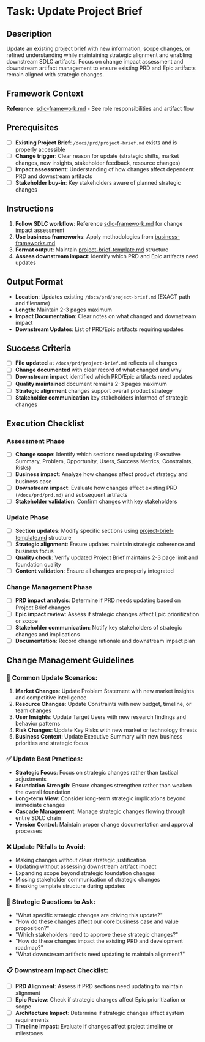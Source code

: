 # Task: Update Project Brief

## Description

Update an existing project brief with new information, scope changes, or refined understanding while maintaining strategic alignment and enabling downstream SDLC artifacts. Focus on change impact assessment and downstream artifact management to ensure existing PRD and Epic artifacts remain aligned with strategic changes.

## Framework Context

**Reference**: [sdlc-framework.md](./.krci-ai/data/common/sdlc-framework.md) - See role responsibilities and artifact flow

## Prerequisites

- [ ] **Existing Project Brief**: `/docs/prd/project-brief.md` exists and is properly accessible
- [ ] **Change trigger**: Clear reason for update (strategic shifts, market changes, new insights, stakeholder feedback, resource changes)
- [ ] **Impact assessment**: Understanding of how changes affect dependent PRD and downstream artifacts
- [ ] **Stakeholder buy-in**: Key stakeholders aware of planned strategic changes

## Instructions

1. **Follow SDLC workflow**: Reference [sdlc-framework.md](./.krci-ai/data/common/sdlc-framework.md) for change impact assessment
2. **Use business frameworks**: Apply methodologies from [business-frameworks.md](./.krci-ai/data/business-frameworks.md)
3. **Format output**: Maintain [project-brief-template.md](./.krci-ai/templates/project-brief-template.md) structure
4. **Assess downstream impact**: Identify which PRD and Epic artifacts need updates

## Output Format

- **Location**: Updates existing `/docs/prd/project-brief.md` (EXACT path and filename)
- **Length**: Maintain 2-3 pages maximum
- **Impact Documentation**: Clear notes on what changed and downstream impact
- **Downstream Updates**: List of PRD/Epic artifacts requiring updates

## Success Criteria

- [ ] **File updated** at `/docs/prd/project-brief.md` reflects all changes
- [ ] **Change documented** with clear record of what changed and why
- [ ] **Downstream impact** identified which PRD/Epic artifacts need updates
- [ ] **Quality maintained** document remains 2-3 pages maximum
- [ ] **Strategic alignment** changes support overall product strategy
- [ ] **Stakeholder communication** key stakeholders informed of strategic changes

## Execution Checklist

### Assessment Phase

- [ ] **Change scope**: Identify which sections need updating (Executive Summary, Problem, Opportunity, Users, Success Metrics, Constraints, Risks)
- [ ] **Business impact**: Analyze how changes affect product strategy and business case
- [ ] **Downstream impact**: Evaluate how changes affect existing PRD (`/docs/prd/prd.md`) and subsequent artifacts
- [ ] **Stakeholder validation**: Confirm changes with key stakeholders

### Update Phase

- [ ] **Section updates**: Modify specific sections using [project-brief-template.md](./.krci-ai/templates/project-brief-template.md) structure
- [ ] **Strategic alignment**: Ensure updates maintain strategic coherence and business focus
- [ ] **Quality check**: Verify updated Project Brief maintains 2-3 page limit and foundation quality
- [ ] **Content validation**: Ensure all changes are properly integrated

### Change Management Phase

- [ ] **PRD impact analysis**: Determine if PRD needs updating based on Project Brief changes
- [ ] **Epic impact review**: Assess if strategic changes affect Epic prioritization or scope
- [ ] **Stakeholder communication**: Notify key stakeholders of strategic changes and implications
- [ ] **Documentation**: Record change rationale and downstream impact plan

## Change Management Guidelines

### 🔄 **Common Update Scenarios:**

1. **Market Changes**: Update Problem Statement with new market insights and competitive intelligence
2. **Resource Changes**: Update Constraints with new budget, timeline, or team changes
3. **User Insights**: Update Target Users with new research findings and behavior patterns
4. **Risk Changes**: Update Key Risks with new market or technology threats
5. **Business Context**: Update Executive Summary with new business priorities and strategic focus

### ✅ **Update Best Practices:**

- **Strategic Focus**: Focus on strategic changes rather than tactical adjustments
- **Foundation Strength**: Ensure changes strengthen rather than weaken the overall foundation
- **Long-term View**: Consider long-term strategic implications beyond immediate changes
- **Cascade Management**: Manage strategic changes flowing through entire SDLC chain
- **Version Control**: Maintain proper change documentation and approval processes

### ❌ **Update Pitfalls to Avoid:**

- Making changes without clear strategic justification
- Updating without assessing downstream artifact impact
- Expanding scope beyond strategic foundation changes
- Missing stakeholder communication of strategic changes
- Breaking template structure during updates

### 🎯 **Strategic Questions to Ask:**

- "What specific strategic changes are driving this update?"
- "How do these changes affect our core business case and value proposition?"
- "Which stakeholders need to approve these strategic changes?"
- "How do these changes impact the existing PRD and development roadmap?"
- "What downstream artifacts need updating to maintain alignment?"

### 📋 **Downstream Impact Checklist:**

- [ ] **PRD Alignment**: Assess if PRD sections need updating to maintain alignment
- [ ] **Epic Review**: Check if strategic changes affect Epic prioritization or scope
- [ ] **Architecture Impact**: Determine if strategic changes affect system requirements
- [ ] **Timeline Impact**: Evaluate if changes affect project timeline or milestones
